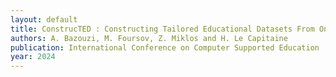 ```yaml
---
layout: default
title: ConstrucTED : Constructing Tailored Educational Datasets From Online Courses
authors: A. Bazouzi, M. Foursov, Z. Miklos and H. Le Capitaine
publication: International Conference on Computer Supported Education
year: 2024
---
```

